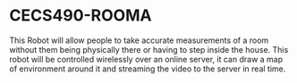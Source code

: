 # CECS490-ROOMA
This Robot will allow people to take accurate measurements of a room without them being physically there or having to step inside the house. 
This robot will be controlled wirelessly over an online server, it can draw a map of environment around it and streaming the video to the server in real time.
